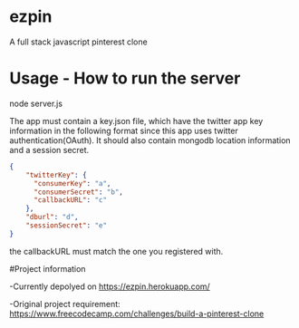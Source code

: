 # ezpin
A full stack javascript pinterest clone

# Usage - How to run the server
node server.js 

The app must contain a key.json file, which have the twitter app key information in the following format since this app uses twitter authentication(OAuth). It should also contain mongodb location information and a session secret.

```json
{
    "twitterKey": {
      "consumerKey": "a",
      "consumerSecret": "b",
      "callbackURL": "c"
    },
    "dburl": "d",
    "sessionSecret": "e"
}
```

the callbackURL must match the one you registered with.

#Project information

-Currently depolyed on https://ezpin.herokuapp.com/


-Original project requirement: https://www.freecodecamp.com/challenges/build-a-pinterest-clone
